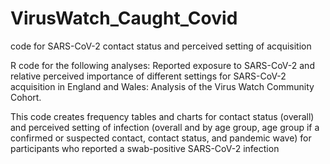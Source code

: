 # VirusWatch_Caught_Covid
code for SARS-CoV-2 contact status and perceived setting of acquisition

R code for the following analyses: Reported exposure to SARS-CoV-2 and relative perceived importance of different settings for SARS-CoV-2 acquisition in England and Wales: Analysis of the Virus Watch Community Cohort. 

This code creates frequency tables and charts for contact status (overall) and perceived setting of infection (overall and by age group, age group if a confirmed or suspected contact, contact status, and pandemic wave) for participants who reported a swab-positive SARS-CoV-2 infection 
